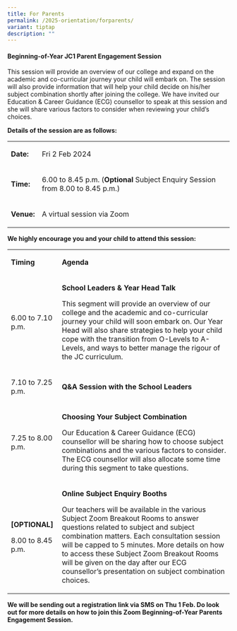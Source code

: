 ```yaml
---
title: For Parents
permalink: /2025-orientation/forparents/
variant: tiptap
description: ""
---
```

<h4><strong>Beginning-of-Year JC1 Parent Engagement Session</strong></h4>
<p>This session will provide an overview of our college and expand on the
academic and co-curricular journey your child will embark on. The session
will also provide information that will help your child decide on his/her
subject combination shortly after joining the college. We have invited
our Education &amp; Career Guidance (ECG) counsellor to speak at this session
and she will share various factors to consider when reviewing your child’s
choices.&nbsp;&nbsp;</p>
<p><strong>Details of the session are as follows:&nbsp;</strong>
</p>
<table>
<tbody>
<tr>
<td rowspan="1" colspan="1">
<p><strong>Date:</strong>
</p>
</td>
<td rowspan="1" colspan="1">
<p>Fri 2 Feb 2024</p>
</td>
</tr>
<tr>
<td rowspan="1" colspan="1">
<p><strong>Time:</strong>
</p>
</td>
<td rowspan="1" colspan="1">
<p>6.00 to 8.45 p.m. (<strong>Optional</strong> Subject Enquiry Session from
8.00 to 8.45 p.m.)</p>
</td>
</tr>
<tr>
<td rowspan="1" colspan="1">
<p><strong>Venue:</strong>
</p>
</td>
<td rowspan="1" colspan="1">
<p>A virtual session via Zoom</p>
</td>
</tr>
</tbody>
</table>
<p><strong>We highly encourage you and your child to attend this session:</strong>
</p>
<table>
<tbody>
<tr>
<td rowspan="1" colspan="1">
<p><strong>Timing</strong>
</p>
</td>
<td rowspan="1" colspan="1">
<p><strong>Agenda</strong>
</p>
</td>
</tr>
<tr>
<td rowspan="1" colspan="1">
<p>6.00 to 7.10 p.m.</p>
</td>
<td rowspan="1" colspan="1">
<p><strong>School Leaders &amp; Year Head Talk</strong>
</p>
<p>This segment will provide an overview of our college and the academic
and co-curricular journey your child will soon embark on. Our Year Head
will also share strategies to help your child cope with the transition
from O-Levels to A-Levels, and ways to better manage the rigour of the
JC curriculum.</p>
</td>
</tr>
<tr>
<td rowspan="1" colspan="1">
<p>7.10 to 7.25 p.m.</p>
</td>
<td rowspan="1" colspan="1">
<p><strong>Q&amp;A Session with the School Leaders</strong>
</p>
</td>
</tr>
<tr>
<td rowspan="1" colspan="1">
<p>7.25 to 8.00 p.m.</p>
</td>
<td rowspan="1" colspan="1">
<p><strong>Choosing Your Subject Combination</strong>
</p>
<p>Our Education &amp; Career Guidance (ECG) counsellor will be sharing how
to choose subject combinations and the various factors to consider. The
ECG counsellor will also allocate some time during this segment to take
questions.</p>
</td>
</tr>
<tr>
<td rowspan="1" colspan="1">
<p><strong>[OPTIONAL]</strong>
</p>
<p>8.00 to 8.45 p.m.</p>
</td>
<td rowspan="1" colspan="1">
<p><strong>Online Subject Enquiry Booths</strong>
</p>
<p>Our teachers will be available in the various Subject Zoom Breakout Rooms
to answer questions related to subject and subject combination matters.
Each consultation session will be capped to 5 minutes. More details on
how to access these Subject Zoom Breakout Rooms will be given on the day
after our ECG counsellor’s presentation on subject combination choices.</p>
</td>
</tr>
</tbody>
</table>
<p><strong>We will be sending out a registration link via SMS on Thu 1 Feb. Do look out for more details on how to join this Zoom Beginning-of-Year Parents Engagement Session.</strong>&nbsp;</p>
<p>
<br>
</p>
